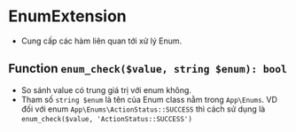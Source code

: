 # EnumExtension
- Cung cấp các hàm liên quan tới xử lý Enum.

## Function `enum_check($value, string $enum): bool`
- So sánh value có trung giá trị với enum không.
- Tham số `string $enum` là tên của Enum class nằm trong `App\Enums`. VD đối với enum `App\Enums\ActionStatus::SUCCESS` thì cách sử dụng là `enum_check($value, 'ActionStatus::SUCCESS')`

